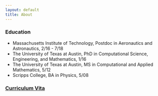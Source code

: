 ```yaml
---
layout: default
title: About
---
```

<h3> Education </h3>
<ul>
   <li>Massachusetts Institute of Technology, Postdoc in Aeronautics and Astronautics, 2/16 - 7/18</li>
   <li>The University of Texas at Austin, PhD in Computational Science, Engineering, and Mathematics, 1/16</li>
   <li>The University of Texas at Austin, MS in Computational and Applied Mathematics, 5/12</li>
   <li>Scripps College, BA in Physics, 5/08</li>
</ul>

<h3> <a href="vita.pdf">Curriculum Vita</a> </h3>
